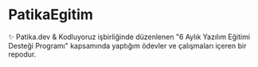 # PatikaEgitim
✨ Patika.dev & Kodluyoruz işbirliğinde düzenlenen "6 Aylık Yazılım Eğitimi Desteği Programı" kapsamında yaptığım ödevler ve çalışmaları içeren bir repodur.
